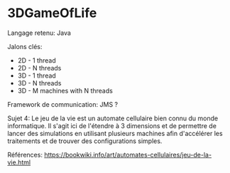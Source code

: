 # 3DGameOfLife
Langage retenu: Java

Jalons clés: 
* 2D - 1 thread
* 2D - N threads
* 3D - 1 thread
* 3D - N threads
* 3D - M machines with N threads

Framework de communication: JMS ?

Sujet 4:
Le jeu de la vie est un automate cellulaire bien connu du monde informatique. Il s'agit ici de l'étendre à 3 dimensions et de permettre de lancer des simulations en utilisant plusieurs machines afin d'accélérer les traitements et de trouver des configurations simples.

Références:
https://bookwiki.info/art/automates-cellulaires/jeu-de-la-vie.html
